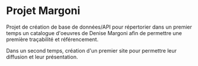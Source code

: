 # Projet Margoni

Projet de création de base de données/API pour répertorier dans un premier temps un catalogue d'oeuvres de Denise Margoni afin de permettre une première traçabilité et référencement.

Dans un second temps, création d'un premier site pour permettre leur diffusion et leur présentation.
